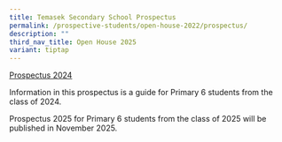 ```yaml
---
title: Temasek Secondary School Prospectus
permalink: /prospective-students/open-house-2022/prospectus/
description: ""
third_nav_title: Open House 2025
variant: tiptap
---
```

<p><a href="https://online.fliphtml5.com/cjnla/fjyi/" rel="noopener noreferrer nofollow" target="_blank">Prospectus 2024</a>
</p>
<p>Information in this prospectus is a guide for Primary 6 students from
the class of 2024.</p>
<p>Prospectus 2025 for Primary 6 students from the class of 2025 will be
published in November 2025.</p>